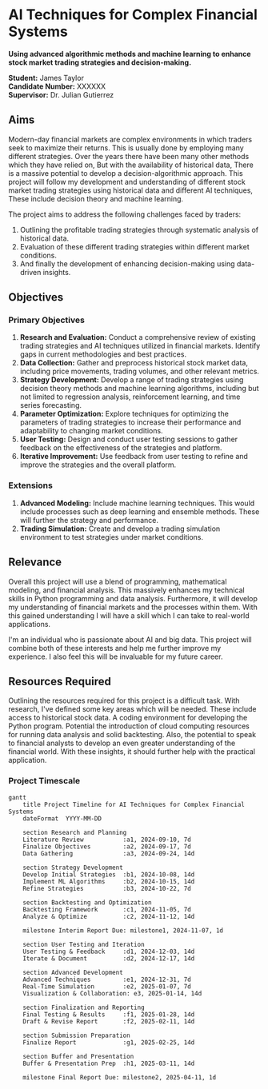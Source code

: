 # AI Techniques for Complex Financial Systems

**Using advanced algorithmic methods and machine learning to enhance stock market trading strategies and decision-making.**

**Student:** James Taylor  
**Candidate Number:** XXXXXX  
**Supervisor:** Dr. Julian Gutierrez  

## Aims

Modern-day financial markets are complex environments in which traders seek to maximize their returns. This is usually done by employing many different strategies. Over the years there have been many other methods which they have relied on, But with the availability of historical data, There is a massive potential to develop a decision-algorithmic approach. This project will follow my development and understanding of different stock market trading strategies using historical data and different AI techniques, These include decision theory and machine learning.

The project aims to address the following challenges faced by traders:

1. Outlining the profitable trading strategies through systematic analysis of historical data.
2. Evaluation of these different trading strategies within different market conditions.
3. And finally the development of enhancing decision-making using data-driven insights.

## Objectives

### Primary Objectives

1. **Research and Evaluation:** Conduct a comprehensive review of existing trading strategies and AI techniques utilized in financial markets. Identify gaps in current methodologies and best practices.
2. **Data Collection:** Gather and preprocess historical stock market data, including price movements, trading volumes, and other relevant metrics.
3. **Strategy Development:** Develop a range of trading strategies using decision theory methods and machine learning algorithms, including but not limited to regression analysis, reinforcement learning, and time series forecasting.
4. **Parameter Optimization:** Explore techniques for optimizing the parameters of trading strategies to increase their performance and adaptability to changing market conditions.
5. **User Testing:** Design and conduct user testing sessions to gather feedback on the effectiveness of the strategies and platform.
6. **Iterative Improvement:** Use feedback from user testing to refine and improve the strategies and the overall platform.

### Extensions

1. **Advanced Modeling:** Include machine learning techniques. This would include processes such as deep learning and ensemble methods. These will further the strategy and performance.
2. **Trading Simulation:** Create and develop a trading simulation environment to test strategies under market conditions.

## Relevance

Overall this project will use a blend of programming, mathematical modeling, and financial analysis. This massively enhances my technical skills in Python programming and data analysis. Furthermore, it will develop my understanding of financial markets and the processes within them. With this gained understanding I will have a skill which I can take to real-world applications.

I'm an individual who is passionate about AI and big data. This project will combine both of these interests and help me further improve my experience. I also feel this will be invaluable for my future career.

## Resources Required

Outlining the resources required for this project is a difficult task. With research, I've defined some key areas which will be needed. These include access to historical stock data. A coding environment for developing the Python program. Potential the introduction of cloud computing resources for running data analysis and solid backtesting. Also, the potential to speak to financial analysts to develop an even greater understanding of the financial world. With these insights, it should further help with the practical application.

### Project Timescale

```mermaid
gantt
    title Project Timeline for AI Techniques for Complex Financial Systems
    dateFormat  YYYY-MM-DD
    
    section Research and Planning
    Literature Review           :a1, 2024-09-10, 7d
    Finalize Objectives         :a2, 2024-09-17, 7d
    Data Gathering              :a3, 2024-09-24, 14d

    section Strategy Development
    Develop Initial Strategies  :b1, 2024-10-08, 14d
    Implement ML Algorithms     :b2, 2024-10-15, 14d
    Refine Strategies           :b3, 2024-10-22, 7d

    section Backtesting and Optimization
    Backtesting Framework       :c1, 2024-11-05, 7d
    Analyze & Optimize          :c2, 2024-11-12, 14d
    
    milestone Interim Report Due: milestone1, 2024-11-07, 1d

    section User Testing and Iteration
    User Testing & Feedback     :d1, 2024-12-03, 14d
    Iterate & Document          :d2, 2024-12-17, 14d

    section Advanced Development
    Advanced Techniques         :e1, 2024-12-31, 7d
    Real-Time Simulation        :e2, 2025-01-07, 7d
    Visualization & Collaboration: e3, 2025-01-14, 14d

    section Finalization and Reporting
    Final Testing & Results     :f1, 2025-01-28, 14d
    Draft & Revise Report       :f2, 2025-02-11, 14d

    section Submission Preparation
    Finalize Report             :g1, 2025-02-25, 14d
    
    section Buffer and Presentation
    Buffer & Presentation Prep  :h1, 2025-03-11, 14d

    milestone Final Report Due: milestone2, 2025-04-11, 1d
```
